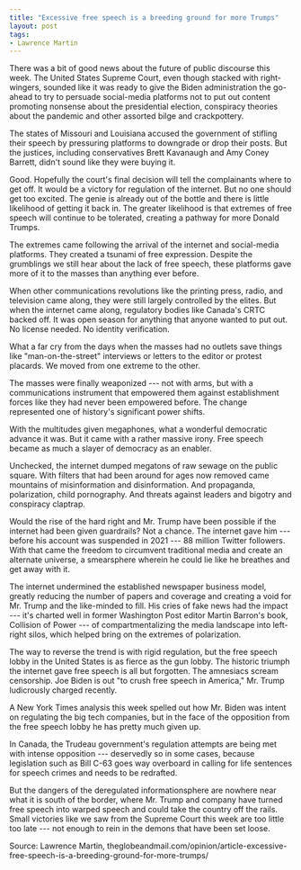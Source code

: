 ```yaml
---
title: "Excessive free speech is a breeding ground for more Trumps"
layout: post
tags:
- Lawrence Martin
---
```


There was a bit of good news about the future of public discourse this week. The United States Supreme Court, even though stacked with right-wingers, sounded like it was ready to give the Biden administration the go-ahead to try to persuade social-media platforms not to put out content promoting nonsense about the presidential election, conspiracy theories about the pandemic and other assorted bilge and crackpottery.

The states of Missouri and Louisiana accused the government of stifling their speech by pressuring platforms to downgrade or drop their posts. But the justices, including conservatives Brett Kavanaugh and Amy Coney Barrett, didn't sound like they were buying it.

Good. Hopefully the court's final decision will tell the complainants where to get off. It would be a victory for regulation of the internet. But no one should get too excited. The genie is already out of the bottle and there is little likelihood of getting it back in. The greater likelihood is that extremes of free speech will continue to be tolerated, creating a pathway for more Donald Trumps.

The extremes came following the arrival of the internet and social-media platforms. They created a tsunami of free expression. Despite the grumblings we still hear about the lack of free speech, these platforms gave more of it to the masses than anything ever before.

When other communications revolutions like the printing press, radio, and television came along, they were still largely controlled by the elites. But when the internet came along, regulatory bodies like Canada's CRTC backed off. It was open season for anything that anyone wanted to put out. No license needed. No identity verification.

What a far cry from the days when the masses had no outlets save things like "man-on-the-street" interviews or letters to the editor or protest placards. We moved from one extreme to the other.

The masses were finally weaponized --- not with arms, but with a communications instrument that empowered them against establishment forces like they had never been empowered before. The change represented one of history's significant power shifts.

With the multitudes given megaphones, what a wonderful democratic advance it was. But it came with a rather massive irony. Free speech became as much a slayer of democracy as an enabler.

Unchecked, the internet dumped megatons of raw sewage on the public square. With filters that had been around for ages now removed came mountains of misinformation and disinformation. And propaganda, polarization, child pornography. And threats against leaders and bigotry and conspiracy claptrap.

Would the rise of the hard right and Mr. Trump have been possible if the internet had been given guardrails? Not a chance. The internet gave him --- before his account was suspended in 2021 --- 88 million Twitter followers. With that came the freedom to circumvent traditional media and create an alternate universe, a smearsphere wherein he could lie like he breathes and get away with it.

The internet undermined the established newspaper business model, greatly reducing the number of papers and coverage and creating a void for Mr. Trump and the like-minded to fill. His cries of fake news had the impact --- it's charted well in former Washington Post editor Martin Barron's book, Collision of Power --- of compartmentalizing the media landscape into left-right silos, which helped bring on the extremes of polarization.

The way to reverse the trend is with rigid regulation, but the free speech lobby in the United States is as fierce as the gun lobby. The historic triumph the internet gave free speech is all but forgotten. The amnesiacs scream censorship. Joe Biden is out "to crush free speech in America," Mr. Trump ludicrously charged recently.

A New York Times analysis this week spelled out how Mr. Biden was intent on regulating the big tech companies, but in the face of the opposition from the free speech lobby he has pretty much given up.

In Canada, the Trudeau government's regulation attempts are being met with intense opposition --- deservedly so in some cases, because legislation such as Bill C-63 goes way overboard in calling for life sentences for speech crimes and needs to be redrafted.

But the dangers of the deregulated informationsphere are nowhere near what it is south of the border, where Mr. Trump and company have turned free speech into warped speech and could take the country off the rails. Small victories like we saw from the Supreme Court this week are too little too late --- not enough to rein in the demons that have been set loose.

Source: Lawrence Martin, theglobeandmail.com/opinion/article-excessive-free-speech-is-a-breeding-ground-for-more-trumps/
